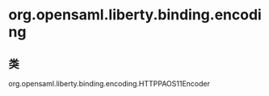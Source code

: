 # org.opensaml.liberty.binding.encoding

## 类

org.opensaml.liberty.binding.encoding.HTTPPAOS11Encoder





